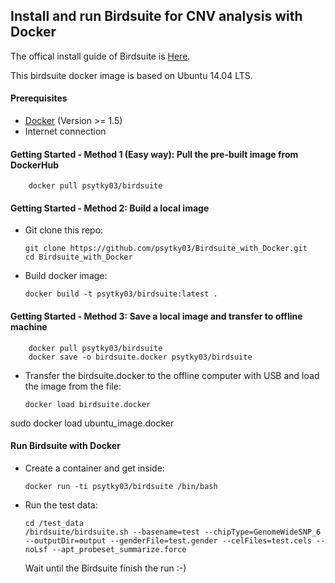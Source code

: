## Install and run Birdsuite for CNV analysis with Docker

The offical install guide of Birdsuite is [Here](https://www.broadinstitute.org/science/programs/medical-and-population-genetics/birdsuite/birdsuite-install).

This birdsuite docker image is based on Ubuntu 14.04 LTS.

#### Prerequisites

- [Docker](https://www.docker.com/) (Version >= 1.5)
- Internet connection

#### Getting Started - Method 1 (Easy way): Pull the pre-built image from DockerHub

        docker pull psytky03/birdsuite

#### Getting Started - Method 2: Build a local image

-   Git clone this repo:

        git clone https://github.com/psytky03/Birdsuite_with_Docker.git
        cd Birdsuite_with_Docker

-   Build docker image:

        docker build -t psytky03/birdsuite:latest .
		
#### Getting Started - Method 3: Save a local image and transfer to offline machine		

		docker pull psytky03/birdsuite
		docker save -o birdsuite.docker psytky03/birdsuite
	 
-	Transfer the birdsuite.docker to the offline computer with USB and load the image from the file:
		
		docker load birdsuite.docker

sudo docker load ubuntu_image.docker	
		
#### Run Birdsuite with Docker 

-   Create a container and get inside:

        docker run -ti psytky03/birdsuite /bin/bash

-   Run the test data:

        cd /test_data
        /birdsuite/birdsuite.sh --basename=test --chipType=GenomeWideSNP_6 --outputDir=output --genderFile=test.gender --celFiles=test.cels --noLsf --apt_probeset_summarize.force


    Wait until the Birdsuite finish the run :-)

	
